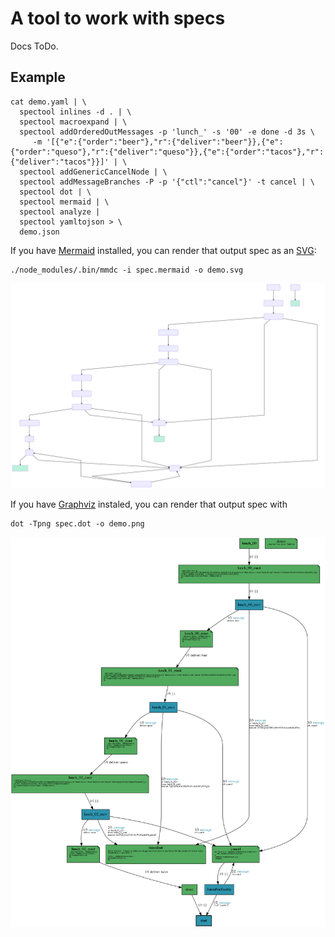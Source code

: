 # A tool to work with specs

Docs ToDo.

## Example

```Shell
cat demo.yaml | \
  spectool inlines -d . | \
  spectool macroexpand | \
  spectool addOrderedOutMessages -p 'lunch_' -s '00' -e done -d 3s \
     -m '[{"e":{"order":"beer"},"r":{"deliver":"beer"}},{"e":{"order":"queso"},"r":{"deliver":"queso"}},{"e":{"order":"tacos"},"r":{"deliver":"tacos"}}]' | \
  spectool addGenericCancelNode | \
  spectool addMessageBranches -P -p '{"ctl":"cancel"}' -t cancel | \
  spectool dot | \
  spectool mermaid | \
  spectool analyze |
  spectool yamltojson > \
  demo.json
```

If you have [Mermaid](https://mermaidjs.github.io/) installed, you can
render that output spec as an [SVG](demo.svg):

```Shell
./node_modules/.bin/mmdc -i spec.mermaid -o demo.svg
```
![mermaid](./demo.svg)


If you have [Graphviz]() instaled, you can render that output spec
with

```Shell
dot -Tpng spec.dot -o demo.png
```

![graphviz](demo.png)


